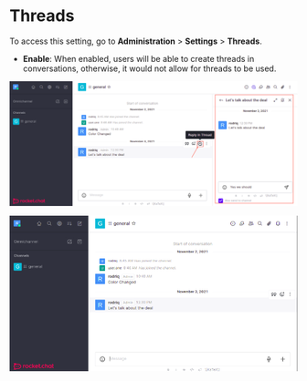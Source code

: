 # Threads

To access this setting, go to **Administration** > **Settings** > **Threads**.

* **Enable**: When enabled, users will be able to create threads in conversations, otherwise, it would not allow for threads to be used.

![Threads Enabled](<../../../.gitbook/assets/image (667) (1) (1).png>)

![Threads Disabled](<../../../.gitbook/assets/image (643) (1) (1) (1).png>)
